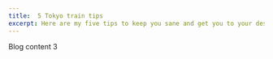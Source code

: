```yaml
---
title:  5 Tokyo train tips
excerpt: Here are my five tips to keep you sane and get you to your destination on the Tokyo Subway.
---
```


Blog content 3